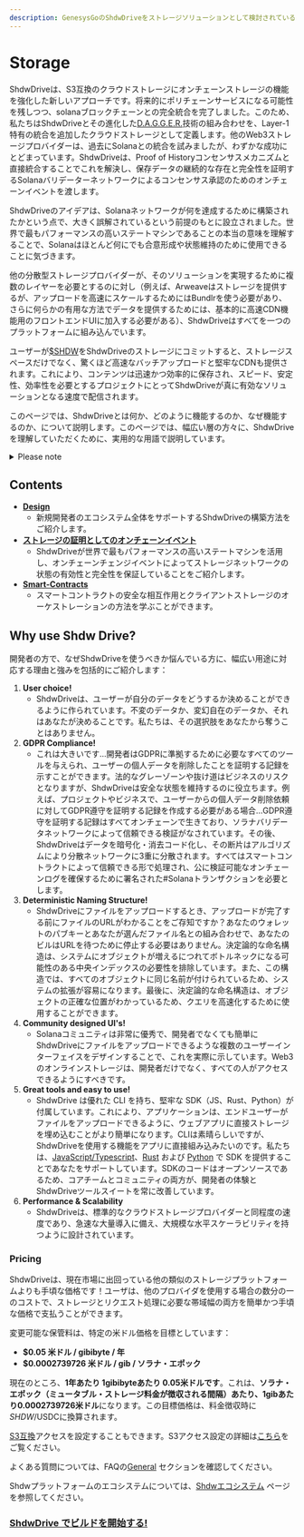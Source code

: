 ```yaml
---
description: GenesysGoのShdwDriveをストレージソリューションとして検討されている方向けの資料です。
---
```


# Storage

ShdwDriveは、S3互換のクラウドストレージにオンチェーンストレージの機能を強化した新しいアプローチです。将来的にポリチェーンサービスになる可能性を残しつつ、solanaブロックチェーンとの完全統合を完了しました。このため、私たちはShdwDriveとその進化した[D.A.G.G.E.R.](../dagger.md)技術の組み合わせを、Layer-1特有の統合を追加したクラウドストレージとして定義します。他のWeb3ストレージプロバイダーは、過去にSolanaとの統合を試みましたが、わずかな成功にとどまっています。ShdwDriveは、Proof of Historyコンセンサスメカニズムと直接統合することでこれを解決し、保存データの継続的な存在と完全性を証明するSolanaバリデーターネットワークによるコンセンサス承認のためのオンチェーンイベントを渡します。

ShdwDriveのアイデアは、Solanaネットワークが何を達成するために構築されたかという点で、大きく誤解されているという前提のもとに設立されました。世界で最もパフォーマンスの高いステートマシンであることの本当の意味を理解することで、Solanaはほとんど何にでも合意形成や状態維持のために使用できることに気づきます。

他の分散型ストレージプロバイダーが、そのソリューションを実現するために複数のレイヤーを必要とするのに対し（例えば、Arweaveはストレージを提供するが、アップロードを高速にスケールするためにはBundlrを使う必要があり、さらに何らかの有用な方法でデータを提供するためには、基本的に高速CDN機能用のフロントエンドUIに加入する必要がある）、ShdwDriveはすべてを一つのプラットフォームに組み込んでいます。

ユーザーが[$SHDW](https://docs.shadow.cloud/reference/shdw-token)をShdwDriveのストレージにコミットすると、ストレージスペースだけでなく、驚くほど高速なバッチアップロードと堅牢なCDNも提供されます。これにより、コンテンツは迅速かつ効率的に保存され、スピード、安定性、効率性を必要とするプロジェクトにとってShdwDriveが真に有効なソリューションとなる速度で配信されます。

このページでは、ShdwDriveとは何か、どのように機能するのか、なぜ機能するのか、について説明します。このページでは、幅広い層の方々に、ShdwDriveを理解していただくために、実用的な用語で説明しています。

<details>

<summary>Please note</summary>

_この資料は、GenesysGoとSolanaのアーキテクチャ全体に関する基本的な知識を前提としています。Solanaのアーキテクチャに詳しくない場合は、Solanaバリデーターがどのように "Account State" を保存するか、 "AccountsDB" とは何か、そして "on-chain accounts" の作成には何が必要かについて時間をかけて学ぶことを強くお勧めします。SolanaのDiscord（discord.gg/Solana）を見て、dev-resourcesチャンネルをチェックして、もっと勉強してください。_

</details>

## **Contents**

* [**Design**](design.md)
  * 新規開発者のエコシステム全体をサポートするShdwDriveの構築方法をご紹介します。
* [**ストレージの証明としてのオンチェーンイベント**](on-chain-proofs.md)
  * ShdwDriveが世界で最もパフォーマンスの高いステートマシンを活用し、オンチェーンチェンジイベントによってストレージネットワークの状態の有効性と完全性を保証していることをご紹介します。
* [**Smart-Contracts**](smart-contracts.md)
  * スマートコントラクトの安全な相互作用とクライアントストレージのオーケストレーションの方法を学ぶことができます。

## **Why use Shdw Drive?**

開発者の方で、なぜShdwDriveを使うべきか悩んでいる方に、幅広い用途に対応する理由と強みを包括的にご紹介します：

1. **User choice!**
   * ShdwDriveは、ユーザーが自分のデータをどうするか決めることができるように作られています。不変のデータか、変幻自在のデータか、それはあなたが決めることです。私たちは、その選択肢をあなたから奪うことはありません。
2. **GDPR Compliance!**
   * これは大きいです...開発者はGDPRに準拠するために必要なすべてのツールを与えられ、ユーザーの個人データを削除したことを証明する記録を示すことができます。法的なグレーゾーンや抜け道はビジネスのリスクとなりますが、ShdwDriveは安全な状態を維持するのに役立ちます。例えば、プロジェクトやビジネスで、ユーザーからの個人データ削除依頼に対してGDPR遵守を証明する記録を作成する必要がある場合...GDPR遵守を証明する記録はすべてオンチェーンで生きており、ソラナバリデータネットワークによって信頼できる検証がなされています。その後、ShdwDriveはデータを暗号化・消去コード化し、その断片はアルゴリズムにより分散ネットワークに3重に分散されます。すべてはスマートコントラクトによって信頼できる形で処理され、公に検証可能なオンチェーンログを確保するために署名された#Solanaトランザクションを必要とします。
3. **Deterministic Naming Structure!**
   * ShdwDriveにファイルをアップロードするとき、アップロードが完了する前にファイルのURLがわかることをご存知ですか？あなたのウォレットのパブキーとあなたが選んだファイル名との組み合わせで、あなたのビルはURLを待つために停止する必要はありません。決定論的な命名構造は、システムにオブジェクトが増えるにつれてボトルネックになる可能性のある中央インデックスの必要性を排除しています。また、この構造では、すべてのオブジェクトに同じ名前が付けられているため、システムの拡張が容易になります。最後に、決定論的な命名構造は、オブジェクトの正確な位置がわかっているため、クエリを高速化するために使用することができます。
4. **Community designed UI's!**
   * Solanaコミュニティは非常に優秀で、開発者でなくても簡単にShdwDriveにファイルをアップロードできるような複数のユーザーインターフェイスをデザインすることで、これを実際に示しています。Web3のオンラインストレージは、開発者だけでなく、すべての人がアクセスできるようにすべきです。
5. **Great tools and easy to use!**
   * ShdwDrive は優れた CLI を持ち、堅牢な SDK（JS、Rust、Python）が付属しています。これにより、アプリケーションは、エンドユーザーがファイルをアップロードできるように、ウェブアプリに直接ストレージを埋め込むことがより簡単になります。CLIは素晴らしいですが、ShdwDriveを使用する機能をアプリに直接組み込みたいのです。私たちは、[JavaScript/Typescript](../../build/shadow-drive/sdk-javascript.md)、[Rust](../../build/shadow-drive/sdk-rust.md) および [Python](../../build/shadow-drive/sdk-python.md) で SDK を提供することであなたをサポートしています。SDKのコードはオープンソースであるため、コアチームとコミュニティの両方が、開発者の体験とShdwDriveツールスイートを常に改善しています。
6. **Performance & Scalability**
   * ShdwDriveは、標準的なクラウドストレージプロバイダーと同程度の速度であり、急速な大量導入に備え、大規模な水平スケーラビリティを持つように設計されています。

### Pricing

ShdwDriveは、現在市場に出回っている他の類似のストレージプラットフォームよりも手頃な価格です！ユーザは、他のプロバイダを使用する場合の数分の一のコストで、ストレージとリクエスト処理に必要な帯域幅の両方を簡単かつ手頃な価格で支払うことができます。

変更可能な保管料は、特定の米ドル価格を目標としています：

* **$0.05 米ドル / gibibyte / 年**
* **$0.0002739726 米ドル / gib / ソラナ・エポック**

現在のところ、**1年あたり 1gibibyteあたり 0.05米ドルです**。これは、**ソラナ・エポック（ミュータブル・ストレージ料金が徴収される間隔）あたり、1gibあたり0.0002739726米ドル**になります。この目標価格は、料金徴収時に$SHDW/$USDCに換算されます。

[S3互換](https://docs.shadow.cloud/build/s3-compatible-client-access)アクセスを設定することもできます。S3アクセス設定の詳細は[こちら](https://docs.shadow.cloud/build/s3-compatible-client-access)をご覧ください。


よくある質問については、FAQの[General](../../build/shadow-drive/support-and-faq.md) セクションを確認してください。

Shdwプラットフォームのエコシステムについては、[Shdwエコシステム](https://docs.shadow.cloud/build/community-maintained-uis) ページを参照してください。

### [**ShdwDrive でビルドを開始する!**](../../build/shadow-drive/)
